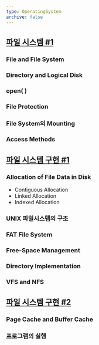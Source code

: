 ```yaml
---
type: OperatingSystem
archive: false
---
```

## [파일 시스템 #1](https://core.ewha.ac.kr/publicview/C0101020140516150939191200?vmode=f)

### File and File System

### Directory and Logical Disk

### open( )

### File Protection

### File System의 Mounting

### Access Methods

## [파일 시스템 구현 #1](https://core.ewha.ac.kr/publicview/C0101020140520134614002164?vmode=f)

### Allocation of File Data in Disk

- Contiguous Allocation
- Linked Allocation
- Indexed Allocation

### UNIX 파일시스템의 구조

### FAT File System

### Free-Space Management

### Directory Implementation

### VFS and NFS

## [파일 시스템 구현 #2](https://core.ewha.ac.kr/publicview/C0101020140523142954456205?vmode=f)

### Page Cache and Buffer Cache

### 프로그램의 실행